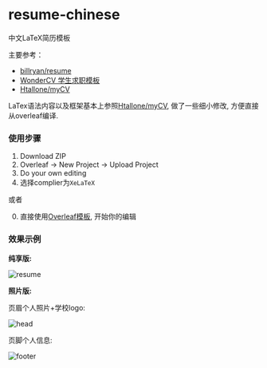 # resume-chinese
中文LaTeX简历模板

主要参考：

- [billryan/resume](https://github.com/billryan/resume)
- [WonderCV 学生求职模板](https://www.wondercv.com/zh-CN/resume_templates)
- [Htallone/myCV](https://github.com/Htallone/myCV)

LaTex语法内容以及框架基本上参照[Htallone/myCV](https://github.com/Htallone/myCV), 做了一些细小修改, 方便直接从overleaf编译. 

### 使用步骤

1. Download ZIP
2. Overleaf -> New Project -> Upload Project
3. Do your own editing
4. 选择complier为`XeLaTeX`

或者

0. 直接使用[Overleaf模板](https://www.overleaf.com/latex/templates/resume-chinese/vbrmnfrgbscv), 开始你的编辑

### 效果示例

**纯享版:**

![resume](https://zheyuye-image-1257819557.cos.ap-shanghai.myqcloud.com/img/resume.png)


**照片版:**

页眉个人照片+学校logo:

![head](https://zheyuye-image-1257819557.cos.ap-shanghai.myqcloud.com/img/image-20210408152658206.png)

页脚个人信息:

![footer](https://zheyuye-image-1257819557.cos.ap-shanghai.myqcloud.com/img/image-20210408152718217.png)
